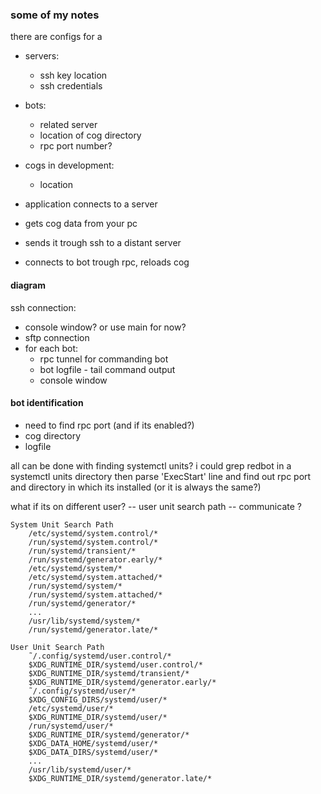 
### some of my notes
 there are configs for a
 * servers:
   * ssh key location
   * ssh credentials

 * bots:
   * related server
   * location of cog directory
   * rpc port number?

 * cogs in development:
   * location

 * application connects to a server
 * gets cog data from your pc
 * sends it trough ssh to a distant server
 * connects to bot trough rpc, reloads cog

 #### diagram

 ssh connection:
 * console window? or use main for now?
 * sftp connection
 * for each bot:
   * rpc tunnel for commanding bot
   * bot logfile - tail command output
   * console window


#### bot identification
* need to find rpc port (and if its enabled?)
* cog directory
* logfile

all can be done with finding systemctl units?
i could grep redbot in a systemctl units directory
then parse 'ExecStart' line and find out rpc port and directory in which its installed (or it is always the same?)

what if its on different user? -- user unit search path -- communicate ?

```
System Unit Search Path
    /etc/systemd/system.control/*
    /run/systemd/system.control/*
    /run/systemd/transient/*
    /run/systemd/generator.early/*
    /etc/systemd/system/*
    /etc/systemd/system.attached/*
    /run/systemd/system/*
    /run/systemd/system.attached/*
    /run/systemd/generator/*
    ...
    /usr/lib/systemd/system/*
    /run/systemd/generator.late/*

User Unit Search Path
    ˜/.config/systemd/user.control/*
    $XDG_RUNTIME_DIR/systemd/user.control/*
    $XDG_RUNTIME_DIR/systemd/transient/*
    $XDG_RUNTIME_DIR/systemd/generator.early/*
    ˜/.config/systemd/user/*
    $XDG_CONFIG_DIRS/systemd/user/*
    /etc/systemd/user/*
    $XDG_RUNTIME_DIR/systemd/user/*
    /run/systemd/user/*
    $XDG_RUNTIME_DIR/systemd/generator/*
    $XDG_DATA_HOME/systemd/user/*
    $XDG_DATA_DIRS/systemd/user/*
    ...
    /usr/lib/systemd/user/*
    $XDG_RUNTIME_DIR/systemd/generator.late/*
```
